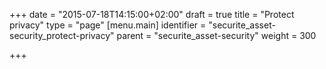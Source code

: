 +++
date = "2015-07-18T14:15:00+02:00"
draft = true
title = "Protect privacy"
type = "page"
[menu.main]
identifier = "securite_asset-security_protect-privacy"
parent = "securite_asset-security"
weight = 300

+++
